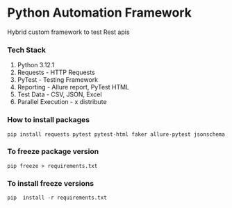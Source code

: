 # Python Automation Framework

Hybrid custom framework to test Rest apis

### Tech Stack
1. Python 3.12.1
2. Requests - HTTP Requests
3. PyTest - Testing Framework
4. Reporting - Allure report, PyTest HTML
5. Test Data - CSV, JSON, Excel
6. Parallel Execution - x distribute


### How to install packages
``pip install requests pytest pytest-html faker allure-pytest jsonschema
``

### To freeze package version 
``pip freeze > requirements.txt``

### To install freeze versions
``pip  install -r requirements.txt``
